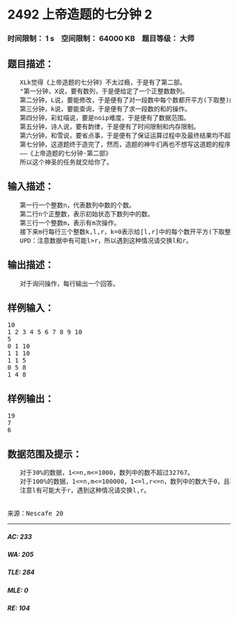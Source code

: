 # 2492 上帝造题的七分钟 2   
### 时间限制： 1 s&nbsp;&nbsp;&nbsp;&nbsp;空间限制： 64000 KB&nbsp;&nbsp;&nbsp;&nbsp;题目等级： 大师  
## 题目描述：  

<pre>
　　XLk觉得《上帝造题的七分钟》不太过瘾，于是有了第二部。
　　"第一分钟，X说，要有数列，于是便给定了一个正整数数列。  
　　第二分钟，L说，要能修改，于是便有了对一段数中每个数都开平方(下取整)的操作。  
　　第三分钟，k说，要能查询，于是便有了求一段数的和的操作。  
　　第四分钟，彩虹喵说，要是noip难度，于是便有了数据范围。  
　　第五分钟，诗人说，要有韵律，于是便有了时间限制和内存限制。  
　　第六分钟，和雪说，要省点事，于是便有了保证运算过程中及最终结果均不超过64位有符号整数类型的表示范围的限制。  
　　第七分钟，这道题终于造完了，然而，造题的神牛们再也不想写这道题的程序了。"  
　　——《上帝造题的七分钟·第二部》  
　　所以这个神圣的任务就交给你了。
</pre>
  
  
## 输入描述：  

<pre>
　　第一行一个整数n，代表数列中数的个数。  
　　第二行n个正整数，表示初始状态下数列中的数。  
　　第三行一个整数m，表示有m次操作。  
　　接下来m行每行三个整数k,l,r，k=0表示给[l,r]中的每个数开平方(下取整)，k=1表示询问[l,r]中各个数的和。  
　　UPD：注意数据中有可能l>r，所以遇到这种情况请交换l和r。
</pre>
  
  
## 输出描述：  

<pre>
　　对于询问操作，每行输出一个回答。
</pre>
  
  
## 样例输入：  

<pre>
10  
1 2 3 4 5 6 7 8 9 10  
5  
0 1 10  
1 1 10  
1 1 5  
0 5 8  
1 4 8
</pre>
  
  
## 样例输出：  

<pre>
19  
7  
6
</pre>
  
  
## 数据范围及提示：  

<pre>
　　对于30%的数据，1<=n,m<=1000，数列中的数不超过32767。  
　　对于100%的数据，1<=n,m<=100000，1<=l,r<=n，数列中的数大于0，且不超过1e12。  
　　注意l有可能大于r，遇到这种情况请交换l,r。
  

来源：Nescafe 20
</pre>
  
  
***  

##### AC: 233  
##### WA: 205  
##### TLE: 284  
##### MLE: 0  
##### RE: 104  
